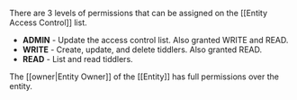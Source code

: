 There are 3 levels of permissions that can be assigned on the [[Entity Access Control]] list.

* **ADMIN** - Update the access control list. Also granted WRITE and READ.
* **WRITE** - Create, update, and delete tiddlers. Also granted READ.
* **READ** -  List and read tiddlers.

The [[owner|Entity Owner]] of the [[Entity]] has full permissions over the entity.